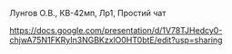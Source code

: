 Лунгов О.В., КВ-42мп, Лр1, Простий чат

https://docs.google.com/presentation/d/1V78TJHedcy0-chjwA75N1FKRyIn3NGBKzxlO0HT0btE/edit?usp=sharing
